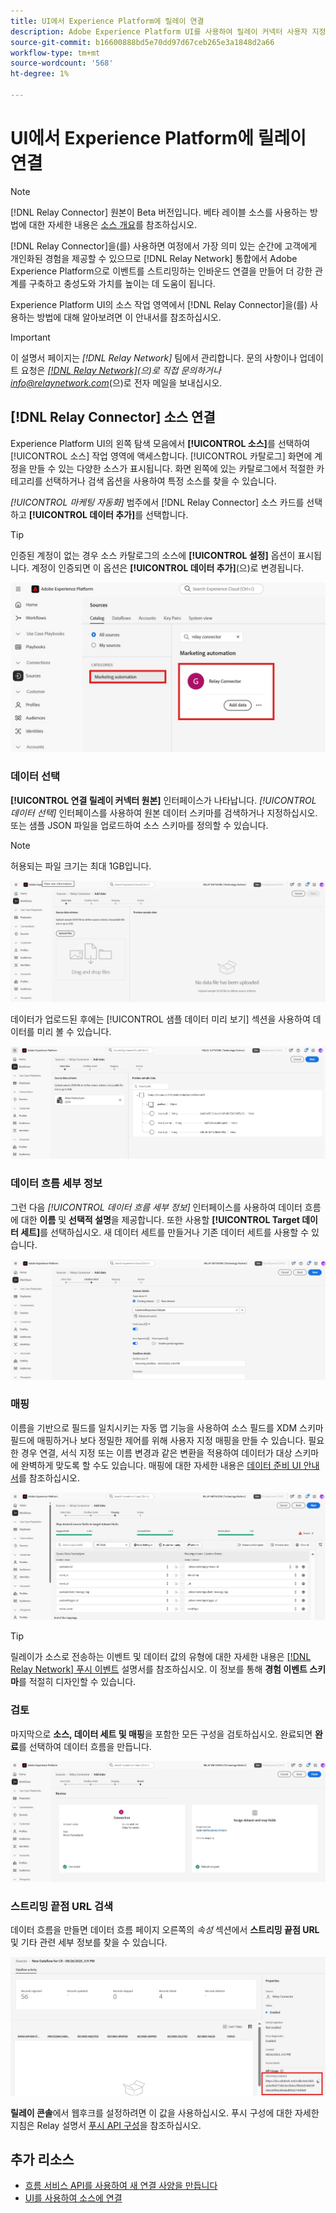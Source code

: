```yaml
---
title: UI에서 Experience Platform에 릴레이 연결
description: Adobe Experience Platform UI를 사용하여 릴레이 커넥터 사용자 지정 소스 연결을 만드는 방법을 알아봅니다.
source-git-commit: b16600888bd5e70dd97d67ceb265e3a1848d2a66
workflow-type: tm+mt
source-wordcount: '568'
ht-degree: 1%

---
```


# UI에서 Experience Platform에 릴레이 연결

>[!NOTE]
>
>[!DNL Relay Connector] 원본이 Beta 버전입니다. 베타 레이블 소스를 사용하는 방법에 대한 자세한 내용은 [소스 개요](../../../../home.md#terms-and-conditions)를 참조하십시오.

[!DNL Relay Connector]을(를) 사용하면 여정에서 가장 의미 있는 순간에 고객에게 개인화된 경험을 제공할 수 있으므로 [!DNL Relay Network] 통합에서 Adobe Experience Platform으로 이벤트를 스트리밍하는 인바운드 연결을 만들어 더 강한 관계를 구축하고 충성도와 가치를 높이는 데 도움이 됩니다.

Experience Platform UI의 소스 작업 영역에서 [!DNL Relay Connector]을(를) 사용하는 방법에 대해 알아보려면 이 안내서를 참조하십시오.

>[!IMPORTANT]
>
>이 설명서 페이지는 *[!DNL Relay Network]* 팀에서 관리합니다. 문의 사항이나 업데이트 요청은 *[[!DNL Relay Network]](https://www.relaynetwork.com/)&#x200B;(으)로 직접 문의하거나 [info@relaynetwork.com](mailto:info@relaynetwork.com)*(으)로 전자 메일을 보내십시오.

## [!DNL Relay Connector] 소스 연결

Experience Platform UI의 왼쪽 탐색 모음에서 **[!UICONTROL 소스]**&#x200B;를 선택하여 [!UICONTROL 소스] 작업 영역에 액세스합니다. [!UICONTROL 카탈로그] 화면에 계정을 만들 수 있는 다양한 소스가 표시됩니다. 화면 왼쪽에 있는 카탈로그에서 적절한 카테고리를 선택하거나 검색 옵션을 사용하여 특정 소스를 찾을 수 있습니다.

*[!UICONTROL 마케팅 자동화]* 범주에서 [!DNL Relay Connector] 소스 카드를 선택하고 **[!UICONTROL 데이터 추가]**&#x200B;를 선택합니다.

>[!TIP]
>
>인증된 계정이 없는 경우 소스 카탈로그의 소스에 **[!UICONTROL 설정]** 옵션이 표시됩니다. 계정이 인증되면 이 옵션은 **[!UICONTROL 데이터 추가]**(으)로 변경됩니다.

![원본 작업 영역의 카탈로그 페이지입니다.](../../../../images/tutorials/create/relay-connector/relay-source.jpg)

### 데이터 선택

**[!UICONTROL 연결 릴레이 커넥터 원본]** 인터페이스가 나타납니다. *[!UICONTROL 데이터 선택]* 인터페이스를 사용하여 원본 데이터 스키마를 검색하거나 지정하십시오. 또는 샘플 JSON 파일을 업로드하여 소스 스키마를 정의할 수 있습니다.

>[!NOTE]
>
>허용되는 파일 크기는 최대 1GB입니다.

![데이터 인터페이스 선택](../../../../images/tutorials/create/relay-connector/upload-data.jpg)

데이터가 업로드된 후에는 [!UICONTROL 샘플 데이터 미리 보기] 섹션을 사용하여 데이터를 미리 볼 수 있습니다.

![업로드된 데이터입니다.](../../../../images/tutorials/create/relay-connector/uploaded-data.jpg)

### 데이터 흐름 세부 정보

그런 다음 *[!UICONTROL 데이터 흐름 세부 정보]* 인터페이스를 사용하여 데이터 흐름에 대한 **이름** 및 **선택적 설명**&#x200B;을 제공합니다. 또한 사용할 **[!UICONTROL Target 데이터 세트]**&#x200B;를 선택하십시오. 새 데이터 세트를 만들거나 기존 데이터 세트를 사용할 수 있습니다.

![데이터 흐름 세부 정보 인터페이스입니다. ](../../../../images/tutorials/create/relay-connector/dataflow.jpg)

### 매핑

이름을 기반으로 필드를 일치시키는 자동 맵 기능을 사용하여 소스 필드를 XDM 스키마 필드에 매핑하거나 보다 정밀한 제어를 위해 사용자 지정 매핑을 만들 수 있습니다. 필요한 경우 연결, 서식 지정 또는 이름 변경과 같은 변환을 적용하여 데이터가 대상 스키마에 완벽하게 맞도록 할 수도 있습니다. 매핑에 대한 자세한 내용은 [데이터 준비 UI 안내서](../../../../../data-prep/ui/mapping.md)를 참조하십시오.

![원본 워크플로의 매핑 인터페이스입니다.](../../../../images/tutorials/create/relay-connector/mapping.jpg)

>[!TIP]
>
>릴레이가 소스로 전송하는 이벤트 및 데이터 값의 유형에 대한 자세한 내용은 [[!DNL Relay Network] 푸시 이벤트](https://docs.relaynetwork.com/docs/push-events) 설명서를 참조하십시오. 이 정보를 통해 **경험 이벤트 스키마**&#x200B;를 적절히 디자인할 수 있습니다.

### 검토

마지막으로 **소스, 데이터 세트 및 매핑**&#x200B;을 포함한 모든 구성을 검토하십시오. 완료되면 **완료**&#x200B;를 선택하여 데이터 흐름을 만듭니다.

![원본 워크플로의 검토 단계입니다.](../../../../images/tutorials/create/relay-connector/review.jpg)

### 스트리밍 끝점 URL 검색

데이터 흐름을 만들면 데이터 흐름 페이지 오른쪽의 *속성* 섹션에서 **스트리밍 끝점 URL** 및 기타 관련 세부 정보를 찾을 수 있습니다.

![데이터 흐름 속성](../../../../images/tutorials/create/relay-connector/streaming-endpoint.jpg)

**릴레이 콘솔**&#x200B;에서 웹후크를 설정하려면 이 값을 사용하십시오. 푸시 구성에 대한 자세한 지침은 Relay 설명서 [푸시 API 구성](https://docs.relaynetwork.com/docs/configuring-the-push-api)을 참조하십시오.

## 추가 리소스

* [흐름 서비스 API를 사용하여 새 연결 사양을 만듭니다](https://experienceleague.adobe.com/ko/docs/experience-platform/sources/sdk/streaming-sdk/create)
* [UI를 사용하여 소스에 연결](https://experienceleague.adobe.com/ko/docs/experience-platform/sources/sdk/streaming-sdk/submit#test-your-source-using-the-ui)
